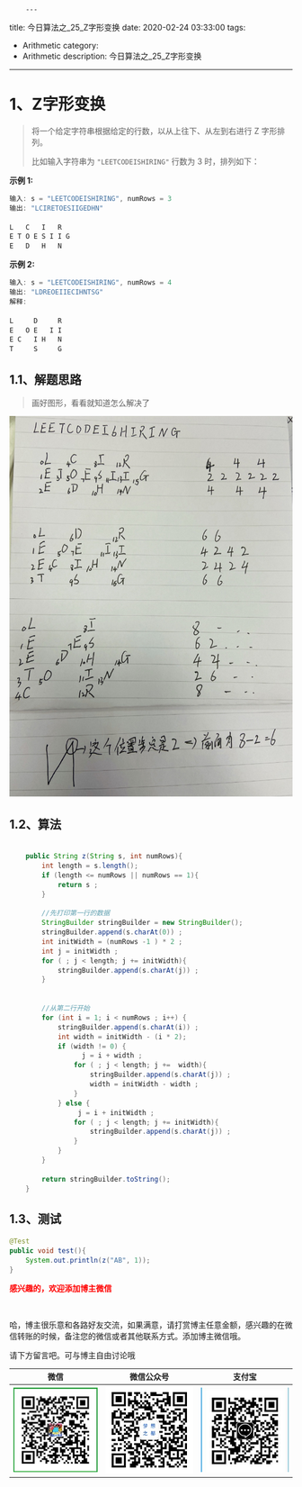         ---
title: 今日算法之_25_Z字形变换
date: 2020-02-24 03:33:00
tags: 
- Arithmetic
category: 
- Arithmetic
description: 今日算法之_25_Z字形变换
---



# 1、Z字形变换
> 将一个给定字符串根据给定的行数，以从上往下、从左到右进行 Z 字形排列。   
>
> 比如输入字符串为 `"LEETCODEISHIRING"` 行数为 3 时，排列如下：



**示例 1:**

```java
输入: s = "LEETCODEISHIRING", numRows = 3
输出: "LCIRETOESIIGEDHN"

L   C   I   R
E T O E S I I G
E   D   H   N
```

**示例 2:**

```java
输入: s = "LEETCODEISHIRING", numRows = 4
输出: "LDREOEIIECIHNTSG"
解释:

L     D     R
E   O E   I I
E C   I H   N
T     S     G
```



## 1.1、解题思路 

> 画好图形，看看就知道怎么解决了 

![](https://raw.githubusercontent.com/HealerJean/HealerJean.github.io/master/blogImages/15825552179254.jpg)


## 1.2、算法

```java

    public String z(String s, int numRows){
        int length = s.length();
        if (length <= numRows || numRows == 1){
            return s ;
        }

        //先打印第一行的数据
        StringBuilder stringBuilder = new StringBuilder();
        stringBuilder.append(s.charAt(0)) ;
        int initWidth = (numRows -1 ) * 2 ;
        int j = initWidth ;
        for ( ; j < length; j += initWidth){
            stringBuilder.append(s.charAt(j)) ;
        }


        //从第二行开始
        for (int i = 1; i < numRows ; i++) {
            stringBuilder.append(s.charAt(i)) ;
            int width = initWidth - (i * 2);
            if (width != 0) {
                  j = i + width ;
                for ( ; j < length; j +=  width){
                    stringBuilder.append(s.charAt(j)) ;
                    width = initWidth - width ;
                }
            } else {
                 j = i + initWidth ;
                for ( ; j < length; j += initWidth){
                    stringBuilder.append(s.charAt(j)) ;
                }
            }
        }

        return stringBuilder.toString();
    }
```




## 1.3、测试 

```java
@Test
public void test(){
    System.out.println(z("AB", 1));
}


```








  **<font  color="red">感兴趣的，欢迎添加博主微信 </font>**       

​    

哈，博主很乐意和各路好友交流，如果满意，请打赏博主任意金额，感兴趣的在微信转账的时候，备注您的微信或者其他联系方式。添加博主微信哦。    

请下方留言吧。可与博主自由讨论哦   



|微信 | 微信公众号|支付宝|
|:-------:|:-------:|:------:|
| ![微信](https://raw.githubusercontent.com/HealerJean/HealerJean.github.io/master/assets/img/tctip/weixin.jpg)|![微信公众号](https://raw.githubusercontent.com/HealerJean/HealerJean.github.io/master/assets/img/my/qrcode_for_gh_a23c07a2da9e_258.jpg)|![支付宝](https://raw.githubusercontent.com/HealerJean/HealerJean.github.io/master/assets/img/tctip/alpay.jpg) |



<link rel="stylesheet" href="https://unpkg.com/gitalk/dist/gitalk.css">

<script src="https://unpkg.com/gitalk@latest/dist/gitalk.min.js"></script> 
<div id="gitalk-container"></div>    
 <script type="text/javascript">
    var gitalk = new Gitalk({
		clientID: `1d164cd85549874d0e3a`,
		clientSecret: `527c3d223d1e6608953e835b547061037d140355`,
		repo: `HealerJean.github.io`,
		owner: 'HealerJean',
		admin: ['HealerJean'],
		id: 'AAAAAAAAAAAAAAA',
    });
    gitalk.render('gitalk-container');
</script> 


